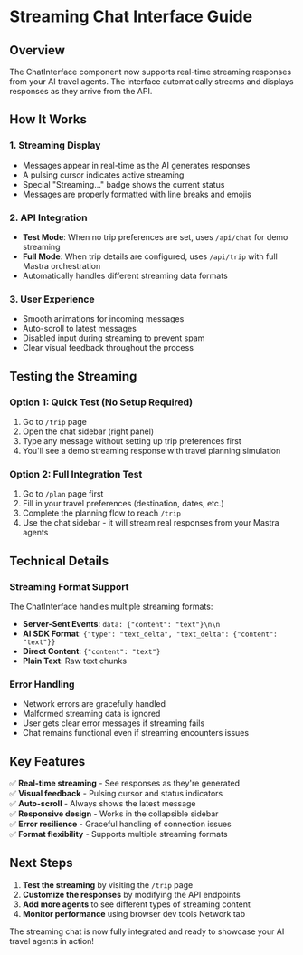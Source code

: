 # Streaming Chat Interface Guide

## Overview
The ChatInterface component now supports real-time streaming responses from your AI travel agents. The interface automatically streams and displays responses as they arrive from the API.

## How It Works

### 1. **Streaming Display**
- Messages appear in real-time as the AI generates responses
- A pulsing cursor indicates active streaming
- Special "Streaming..." badge shows the current status
- Messages are properly formatted with line breaks and emojis

### 2. **API Integration**
- **Test Mode**: When no trip preferences are set, uses `/api/chat` for demo streaming
- **Full Mode**: When trip details are configured, uses `/api/trip` with full Mastra orchestration
- Automatically handles different streaming data formats

### 3. **User Experience**
- Smooth animations for incoming messages
- Auto-scroll to latest messages
- Disabled input during streaming to prevent spam
- Clear visual feedback throughout the process

## Testing the Streaming

### Option 1: Quick Test (No Setup Required)
1. Go to `/trip` page
2. Open the chat sidebar (right panel)
3. Type any message without setting up trip preferences first
4. You'll see a demo streaming response with travel planning simulation

### Option 2: Full Integration Test
1. Go to `/plan` page first
2. Fill in your travel preferences (destination, dates, etc.)
3. Complete the planning flow to reach `/trip`
4. Use the chat sidebar - it will stream real responses from your Mastra agents

## Technical Details

### Streaming Format Support
The ChatInterface handles multiple streaming formats:
- **Server-Sent Events**: `data: {"content": "text"}\n\n`
- **AI SDK Format**: `{"type": "text_delta", "text_delta": {"content": "text"}}`
- **Direct Content**: `{"content": "text"}`
- **Plain Text**: Raw text chunks

### Error Handling
- Network errors are gracefully handled
- Malformed streaming data is ignored
- User gets clear error messages if streaming fails
- Chat remains functional even if streaming encounters issues

## Key Features

✅ **Real-time streaming** - See responses as they're generated  
✅ **Visual feedback** - Pulsing cursor and status indicators  
✅ **Auto-scroll** - Always shows the latest message  
✅ **Responsive design** - Works in the collapsible sidebar  
✅ **Error resilience** - Graceful handling of connection issues  
✅ **Format flexibility** - Supports multiple streaming formats  

## Next Steps

1. **Test the streaming** by visiting the `/trip` page
2. **Customize the responses** by modifying the API endpoints
3. **Add more agents** to see different types of streaming content
4. **Monitor performance** using browser dev tools Network tab

The streaming chat is now fully integrated and ready to showcase your AI travel agents in action! 